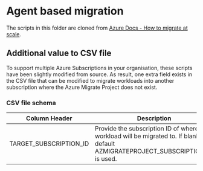 # Agent based migration

The scripts in this folder are cloned from [Azure Docs - How to migrate at scale](https://github.com/MicrosoftDocs/azure-docs/blob/master/articles/migrate/how-to-migrate-at-scale.md).

## Additional value to CSV file

To support multiple Azure Subscriptions in your organisation, these scripts have been slightly modified from source. As result, one extra field exists in the CSV file that can be modified to migrate workloads into another subscription where the Azure Migrate Project does not exist.

### CSV file schema

| **Column Header**      | **Description**                                                                                                                        |
| ---------------------- | -------------------------------------------------------------------------------------------------------------------------------------- |
| TARGET_SUBSCRIPTION_ID | Provide the subscription ID of where the workload will be migrated to. If blank, the default AZMIGRATEPROJECT_SUBSCRIPTION_ID is used. |
